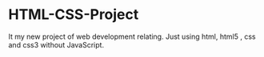 # HTML-CSS-Project
It my new project of web development relating. Just using html, html5 , css and css3 without JavaScript.
